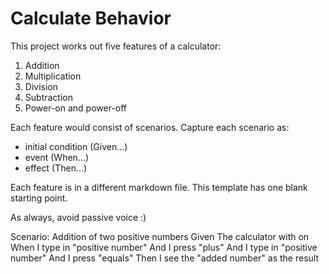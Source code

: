 # Calculate Behavior

This project works out five features of a calculator:

1. Addition
1. Multiplication
1. Division
1. Subtraction
1. Power-on and power-off

Each feature would consist of scenarios.
Capture each scenario as:

- initial condition (Given...)
- event (When...)
- effect (Then...)

Each feature is in a different markdown file.
This template has one blank starting point.

As always, avoid passive voice :)

Scenario: Addition of two positive numbers
 Given The calculator with on
 When I type in "positive number"
And I press "plus"
And I type in "positive number"
And I press "equals"
 Then I see the "added number" as the result
 
